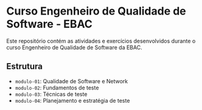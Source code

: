 # Curso Engenheiro de Qualidade de Software - EBAC

Este repositório contém as atividades e exercícios desenvolvidos durante o curso Engenheiro de Qualidade de Software da EBAC.

## Estrutura
- `modulo-01`: Qualidade de Software e Network
- `modulo-02`: Fundamentos de teste
- `modulo-03`: Técnicas de teste
- `modulo-04`: Planejamento e estratégia de teste
